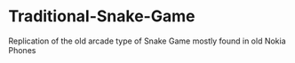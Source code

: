 # Traditional-Snake-Game
Replication of the old arcade type of Snake Game mostly found in old Nokia Phones
